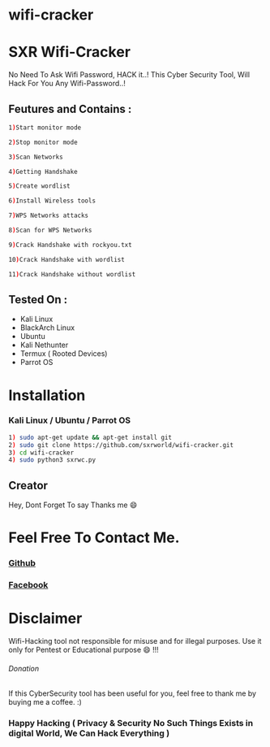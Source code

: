 # wifi-cracker
# SXR Wifi-Cracker


No Need To Ask Wifi Password, HACK it..! This Cyber Security Tool, Will Hack For You Any Wifi-Password..!



## Feutures and Contains :


```bash 
1)Start monitor mode

2)Stop monitor mode

3)Scan Networks   

4)Getting Handshake

5)Create wordlist

6)Install Wireless tools                  

7)WPS Networks attacks 

8)Scan for WPS Networks

9)Crack Handshake with rockyou.txt

10)Crack Handshake with wordlist

11)Crack Handshake without wordlist
```

## Tested On :

* Kali Linux
* BlackArch Linux
* Ubuntu
* Kali Nethunter
* Termux ( Rooted Devices)
* Parrot OS


# Installation


### Kali Linux / Ubuntu / Parrot OS

```bash
1) sudo apt-get update && apt-get install git
2) sudo git clone https://github.com/sxrworld/wifi-cracker.git
3) cd wifi-cracker
4) sudo python3 sxrwc.py
```

## Creator
Hey, Dont Forget To say Thanks me :smile:
# Feel Free To Contact Me.
### <a href="https://www.github.com/rasheedsiam/">Github</a>
### <a href="https://www.facebook.com/aalrasheedsiam" rel="nofollow">Facebook</a>
# Disclaimer 

Wifi-Hacking tool not responsible for misuse and for illegal purposes. Use it only for Pentest or Educational purpose :smile: !!!

###### Donation

If this CyberSecurity tool has been useful for you, feel free to thank me by buying me a coffee. :)
 
 
 
 
### Happy Hacking ( Privacy & Security No Such Things Exists in digital World, We Can Hack Everything )



